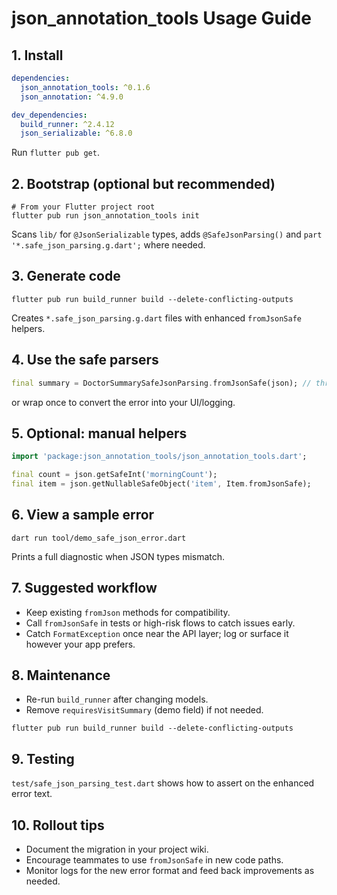 # json_annotation_tools Usage Guide

## 1. Install

```yaml
dependencies:
  json_annotation_tools: ^0.1.6
  json_annotation: ^4.9.0

dev_dependencies:
  build_runner: ^2.4.12
  json_serializable: ^6.8.0
```

Run `flutter pub get`.

## 2. Bootstrap (optional but recommended)
```
# From your Flutter project root
flutter pub run json_annotation_tools init
```
Scans `lib/` for `@JsonSerializable` types, adds `@SafeJsonParsing()` and
`part '*.safe_json_parsing.g.dart';` where needed.

## 3. Generate code
```
flutter pub run build_runner build --delete-conflicting-outputs
```
Creates `*.safe_json_parsing.g.dart` files with enhanced `fromJsonSafe` helpers.

## 4. Use the safe parsers

```dart
final summary = DoctorSummarySafeJsonParsing.fromJsonSafe(json); // throws detailed FormatException
```

or wrap once to convert the error into your UI/logging.

## 5. Optional: manual helpers

```dart
import 'package:json_annotation_tools/json_annotation_tools.dart';

final count = json.getSafeInt('morningCount');
final item = json.getNullableSafeObject('item', Item.fromJsonSafe);
```

## 6. View a sample error
```
dart run tool/demo_safe_json_error.dart
```
Prints a full diagnostic when JSON types mismatch.

## 7. Suggested workflow
- Keep existing `fromJson` methods for compatibility.
- Call `fromJsonSafe` in tests or high-risk flows to catch issues early.
- Catch `FormatException` once near the API layer; log or surface it however your app prefers.

## 8. Maintenance
- Re-run `build_runner` after changing models.
- Remove `requiresVisitSummary` (demo field) if not needed.
```
flutter pub run build_runner build --delete-conflicting-outputs
```

## 9. Testing

`test/safe_json_parsing_test.dart` shows how to assert on the enhanced error text.

## 10. Rollout tips
- Document the migration in your project wiki.
- Encourage teammates to use `fromJsonSafe` in new code paths.
- Monitor logs for the new error format and feed back improvements as needed.
